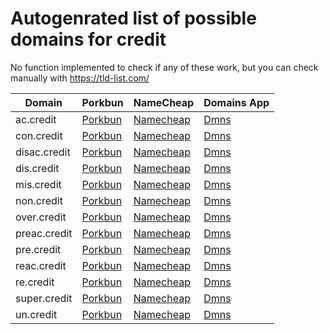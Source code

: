 # Autogenrated list of possible domains for credit

No function implemented to check if any of these work, but you can check manually with https://tld-list.com/

| Domain | Porkbun | NameCheap | Domains App |
|---|---|---|---|
| ac.credit | [Porkbun](https://porkbun.com/checkout/search?prb=e814663da1&tlds=&idnLanguage=&search=search&q=ac.credit) | [Namecheap](https://www.namecheap.com/domains/registration/results/?domain=ac.credit) | [Dmns](https://dmns.app/domains?q=ac.credit) |
| con.credit | [Porkbun](https://porkbun.com/checkout/search?prb=e814663da1&tlds=&idnLanguage=&search=search&q=con.credit) | [Namecheap](https://www.namecheap.com/domains/registration/results/?domain=con.credit) | [Dmns](https://dmns.app/domains?q=con.credit) |
| disac.credit | [Porkbun](https://porkbun.com/checkout/search?prb=e814663da1&tlds=&idnLanguage=&search=search&q=disac.credit) | [Namecheap](https://www.namecheap.com/domains/registration/results/?domain=disac.credit) | [Dmns](https://dmns.app/domains?q=disac.credit) |
| dis.credit | [Porkbun](https://porkbun.com/checkout/search?prb=e814663da1&tlds=&idnLanguage=&search=search&q=dis.credit) | [Namecheap](https://www.namecheap.com/domains/registration/results/?domain=dis.credit) | [Dmns](https://dmns.app/domains?q=dis.credit) |
| mis.credit | [Porkbun](https://porkbun.com/checkout/search?prb=e814663da1&tlds=&idnLanguage=&search=search&q=mis.credit) | [Namecheap](https://www.namecheap.com/domains/registration/results/?domain=mis.credit) | [Dmns](https://dmns.app/domains?q=mis.credit) |
| non.credit | [Porkbun](https://porkbun.com/checkout/search?prb=e814663da1&tlds=&idnLanguage=&search=search&q=non.credit) | [Namecheap](https://www.namecheap.com/domains/registration/results/?domain=non.credit) | [Dmns](https://dmns.app/domains?q=non.credit) |
| over.credit | [Porkbun](https://porkbun.com/checkout/search?prb=e814663da1&tlds=&idnLanguage=&search=search&q=over.credit) | [Namecheap](https://www.namecheap.com/domains/registration/results/?domain=over.credit) | [Dmns](https://dmns.app/domains?q=over.credit) |
| preac.credit | [Porkbun](https://porkbun.com/checkout/search?prb=e814663da1&tlds=&idnLanguage=&search=search&q=preac.credit) | [Namecheap](https://www.namecheap.com/domains/registration/results/?domain=preac.credit) | [Dmns](https://dmns.app/domains?q=preac.credit) |
| pre.credit | [Porkbun](https://porkbun.com/checkout/search?prb=e814663da1&tlds=&idnLanguage=&search=search&q=pre.credit) | [Namecheap](https://www.namecheap.com/domains/registration/results/?domain=pre.credit) | [Dmns](https://dmns.app/domains?q=pre.credit) |
| reac.credit | [Porkbun](https://porkbun.com/checkout/search?prb=e814663da1&tlds=&idnLanguage=&search=search&q=reac.credit) | [Namecheap](https://www.namecheap.com/domains/registration/results/?domain=reac.credit) | [Dmns](https://dmns.app/domains?q=reac.credit) |
| re.credit | [Porkbun](https://porkbun.com/checkout/search?prb=e814663da1&tlds=&idnLanguage=&search=search&q=re.credit) | [Namecheap](https://www.namecheap.com/domains/registration/results/?domain=re.credit) | [Dmns](https://dmns.app/domains?q=re.credit) |
| super.credit | [Porkbun](https://porkbun.com/checkout/search?prb=e814663da1&tlds=&idnLanguage=&search=search&q=super.credit) | [Namecheap](https://www.namecheap.com/domains/registration/results/?domain=super.credit) | [Dmns](https://dmns.app/domains?q=super.credit) |
| un.credit | [Porkbun](https://porkbun.com/checkout/search?prb=e814663da1&tlds=&idnLanguage=&search=search&q=un.credit) | [Namecheap](https://www.namecheap.com/domains/registration/results/?domain=un.credit) | [Dmns](https://dmns.app/domains?q=un.credit) |
